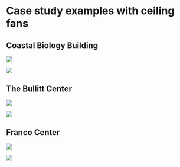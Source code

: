 # Case study examples with ceiling fans

## Coastal Biology Building

![](<../.gitbook/assets/0 (19).png>)



![](<../.gitbook/assets/1 (21).png>)



## The Bullitt Center

![](<../.gitbook/assets/2 (11).png>)



![](<../.gitbook/assets/3 (5).png>)



## Franco Center

![](<../.gitbook/assets/4 (2).png>)



![](<../.gitbook/assets/5 (17).png>)

